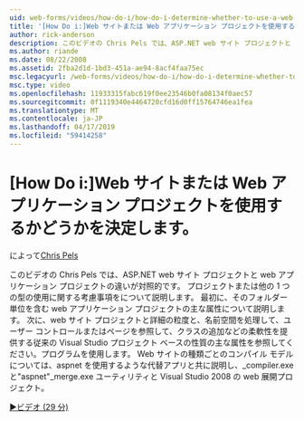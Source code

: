 ```yaml
---
uid: web-forms/videos/how-do-i/how-do-i-determine-whether-to-use-a-web-site-or-a-web-application-project
title: '[How Do i:]Web サイトまたは Web アプリケーション プロジェクトを使用するかどうかを判断 |Microsoft Docs'
author: rick-anderson
description: このビデオの Chris Pels では、ASP.NET web サイト プロジェクトと web アプリケーション プロジェクトの違いが対照的です。 使用するための考慮事項について説明してください.
ms.author: riande
ms.date: 08/22/2008
ms.assetid: 2fba2d1d-1bd3-451a-ae94-8acf4faa75ec
msc.legacyurl: /web-forms/videos/how-do-i/how-do-i-determine-whether-to-use-a-web-site-or-a-web-application-project
msc.type: video
ms.openlocfilehash: 11933315fabc619f0ee23546b0fa08134f0aec57
ms.sourcegitcommit: 0f1119340e4464720cfd16d0ff15764746ea1fea
ms.translationtype: MT
ms.contentlocale: ja-JP
ms.lasthandoff: 04/17/2019
ms.locfileid: "59414258"
---
```

# <a name="how-do-i-determine-whether-to-use-a-web-site-or-a-web-application-project"></a>[How Do i:]Web サイトまたは Web アプリケーション プロジェクトを使用するかどうかを決定します。

によって[Chris Pels](https://twitter.com/chrispels)

このビデオの Chris Pels では、ASP.NET web サイト プロジェクトと web アプリケーション プロジェクトの違いが対照的です。 プロジェクトまたは他の 1 つの型の使用に関する考慮事項をについて説明します。 最初に、そのフォルダー単位を含む web アプリケーション プロジェクトの主な属性について説明します。 次に、web サイト プロジェクトと詳細の粒度と、名前空間を処理して、ユーザー コントロールまたはページを参照して、クラスの追加などの柔軟性を提供する従来の Visual Studio プロジェクト ベースの性質の主な属性を参照してください。プログラムを使用します。 Web サイトの種類ごとのコンパイル モデルについては、aspnet を使用するような代替アプリと共に説明し、\_compiler.exe と"aspnet"\_merge.exe ユーティリティと Visual Studio 2008 の web 展開プロジェクト。

[&#9654;ビデオ (29 分)](https://channel9.msdn.com/Blogs/ASP-NET-Site-Videos/how-do-i-determine-whether-to-use-a-web-site-or-a-web-application-project)
